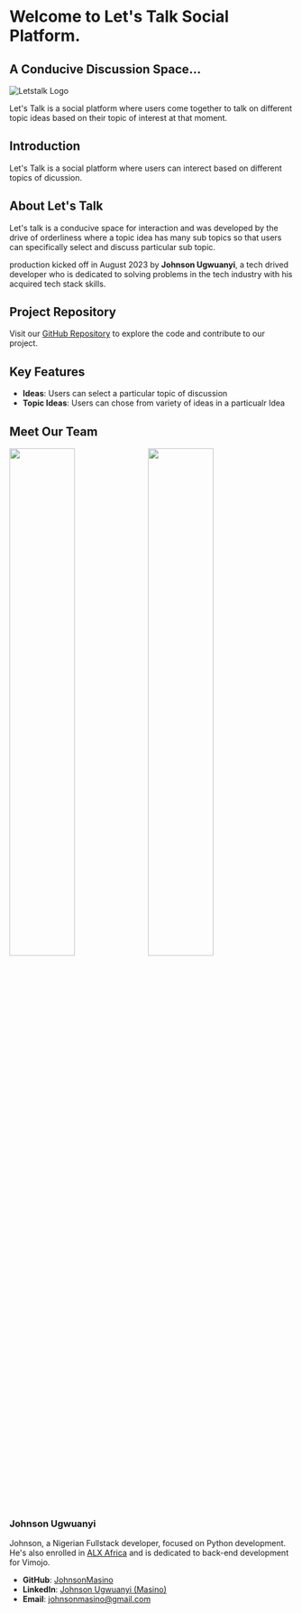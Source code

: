 # Welcome to Let's Talk Social Platform.
## A Conducive Discussion Space...

![Letstalk Logo](/letstalk/assets/img.png)

Let's Talk is a social platform where users come together to talk on different topic ideas based on their topic of interest at that moment.


## Introduction

Let's Talk is a social platform where users can interect based on different topics of dicussion.


## About Let's Talk

Let's talk is a conducive space for interaction and was developed by the drive of orderliness where a topic idea has many sub topics so that users can specifically select and discuss  particular sub topic.

production kicked off in August 2023 by **Johnson Ugwuanyi**, a tech drived developer who is dedicated to solving problems in the tech industry with his acquired tech stack skills.

## Project Repository

Visit our [GitHub Repository](https://github.com/JohnsonMasino/letstalk) to explore the code and contribute to our project.


## Key Features

- **Ideas**: Users can select a particular topic of discussion
- **Topic Ideas**: Users can chose from variety of ideas in a particualr Idea

## Meet Our Team
<img src="/letstalk/assets/nice.jfif" width="48%" height="auto" />

<img src="/letstalk/assets/guy.jfif" width="48%" height="auto" />

### Johnson Ugwuanyi
Johnson, a Nigerian Fullstack developer, focused on Python development. He's also enrolled in [ALX Africa](https://www.alxafrica.com/) and is dedicated to back-end development for Vimojo.

- **GitHub**: [JohnsonMasino](https://github.com/JohnsonMasino)
- **LinkedIn**: [Johnson Ugwuanyi (Masino)](https://www.linkedin.com/in/masino100/)
- **Email**: johnsonmasino@gmail.com





